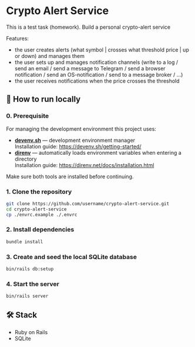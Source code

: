 # Crypto Alert Service

This is a test task (homework).
Build a personal crypto-alert service

Features:

- the user creates alerts (what symbol | crosses what threshold price | up or down) and manages them
- the user sets up and manages notification channels (write to a log / send an email / send a message to Telegram / send a browser notification / send an OS-notification / send to a message broker / …)
- the user receives notifications when the price crosses the threshold

## 🚀 How to run locally

### 0. Prerequisite

For managing the development environment this project uses:

- **[devenv.sh](https://devenv.sh)** — development environment manager  
  Installation guide: https://devenv.sh/getting-started/
- **[direnv](https://direnv.net/)** — automatically loads environment variables when entering a directory  
  Installation guide: https://direnv.net/docs/installation.html

Make sure both tools are installed before continuing.

### 1. Clone the repository

```bash
git clone https://github.com/username/crypto-alert-service.git
cd crypto-alert-service
cp ./envrc.example ./.envrc
```

### 2. Install dependencies

```bash
bundle install
```

### 3. Create and seed the local SQLite database

```bash
bin/rails db:setup
```

### 4. Start the server

```bash
bin/rails server
```

## 🛠 Stack

- Ruby on Rails
- SQLite
